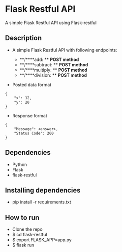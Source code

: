 # Flask Restful API
A simple Flask Restful API using Flask-restful

## Description
- A simple Flask Restful API with following endpoints:
    - **/****add: ** **POST method**
    - **/****subtract: ** **POST method**
    - **/****multiply: ** **POST method**
    - **/****division: ** **POST method**

- Posted data format
```
{
    "x": 12,
    "y": 20
}
```

- Response format
```
{
    "Message": <answer>,
    "Status Code": 200
}
```


## Dependencies
- Python
- Flask
- flask-restful

## Installing dependencies
* pip install -r requirements.txt

## How to run
* Clone the repo
* $ cd flask-restful
* $ export FLASK_APP=app.py
* $ flask run

